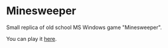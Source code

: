 # Minesweeper

Small replica of old school MS Windows game "Minesweeper".

You can play it [here](http://ikim23-minesweeper.s3-website-eu-west-1.amazonaws.com/).
